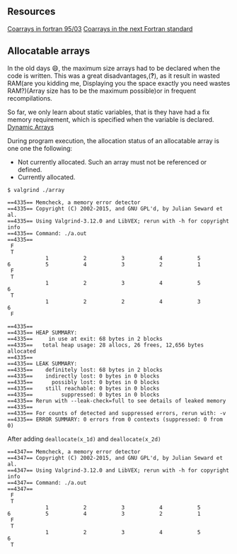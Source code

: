 ## Resources
[Coarrays in fortran 95/03](http://www.admin-magazine.com/HPC/Articles/Modern-Fortran-Part-3)
[Coarrays in the next Fortran standard](http://caf.rice.edu/documentation/John-Reid-N1824-2010-04-21.pdf)
## Allocatable arrays
In the old days :smile:, the maximum size arrays had to be declared when the code is written. This was a great disadvantages,(**?**), as it result in wasted RAM(are you kidding me, Displaying you the space exactly you need wastes RAM?)(Array size has to be the maximum possible)or in frequent recompilations.

So far, we only learn about static variables, that is they have had a fix memory requirement, which is specified when the variable is declared.
[Dynamic Arrays](http://www.pcc.qub.ac.uk/tec/courses/f90/stu-notes/F90_notesMIF_11.html)

During program execution, the allocation status of an allocatable array is one one the following:
* Not currently allocated. Such an array must not be referenced or defined.
* Currently allocated.

```
$ valgrind ./array

==4335== Memcheck, a memory error detector
==4335== Copyright (C) 2002-2015, and GNU GPL'd, by Julian Seward et al.
==4335== Using Valgrind-3.12.0 and LibVEX; rerun with -h for copyright info
==4335== Command: ./a.out
==4335==
 F
 T
            1           2           3           4           5           6           5           4           3           2           1
 F
 T
            1           2           3           4           5           6
 T
            1           2           2           4           3           6
 F

==4335==
==4335== HEAP SUMMARY:
==4335==     in use at exit: 68 bytes in 2 blocks
==4335==   total heap usage: 28 allocs, 26 frees, 12,656 bytes allocated
==4335==
==4335== LEAK SUMMARY:
==4335==    definitely lost: 68 bytes in 2 blocks
==4335==    indirectly lost: 0 bytes in 0 blocks
==4335==      possibly lost: 0 bytes in 0 blocks
==4335==    still reachable: 0 bytes in 0 blocks
==4335==         suppressed: 0 bytes in 0 blocks
==4335== Rerun with --leak-check=full to see details of leaked memory
==4335==
==4335== For counts of detected and suppressed errors, rerun with: -v
==4335== ERROR SUMMARY: 0 errors from 0 contexts (suppressed: 0 from 0)
```

After adding `deallocate(x_1d)` and `deallocate(x_2d)`

```
==4347== Memcheck, a memory error detector
==4347== Copyright (C) 2002-2015, and GNU GPL'd, by Julian Seward et al.
==4347== Using Valgrind-3.12.0 and LibVEX; rerun with -h for copyright info
==4347== Command: ./a.out
==4347==
 F
 T
            1           2           3           4           5           6           5           4           3           2           1
 F
 T
            1           2           3           4           5           6
 T
```
